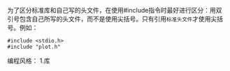 为了区分标准库和自己写的头文件，在使用#include指令时最好进行区分：用双引号包含自己所写的头文件，而不是使用尖括号。只有引用`标准头文件`才使用尖括号。例如：
```
#include <stdio.h>
#include "plot.h"
```

编程风格：
1.库